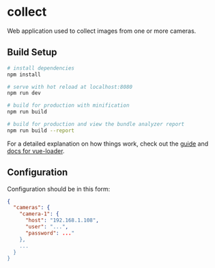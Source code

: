 # collect

Web application used to collect images from one or more cameras.

## Build Setup

``` bash
# install dependencies
npm install

# serve with hot reload at localhost:8080
npm run dev

# build for production with minification
npm run build

# build for production and view the bundle analyzer report
npm run build --report
```

For a detailed explanation on how things work, check out the
[guide](http://vuejs-templates.github.io/webpack/) and [docs for
vue-loader](http://vuejs.github.io/vue-loader).

## Configuration

Configuration should be in this form:

``` json
{
  "cameras": {
    "camera-1": {
      "host": "192.168.1.108",
      "user": "...",
      "password": ..."
    },
    ...
  }
}
```
